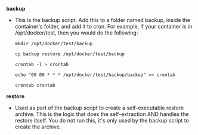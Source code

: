 **backup**

* This is the backup script. Add this to a folder named backup, inside the container's folder, and add it to cron. For example, if your container is in /opt/docker/test, then you would do the following:

    `mkdir /opt/docker/test/backup`
  
    `cp backup restore /opt/docker/test/backup`

    `crontab -l > crontab`

    `echo "00 00 * * * /opt/docker/test/backup/backup" >> crontab`

    `crontab crontab`

**restore**

* Used as part of the backup script to create a self-executable restore archive. This is the logic that does the self-extraction AND handles the restore itself.  You do not run this, it's only used by the backup script to create the archive.
